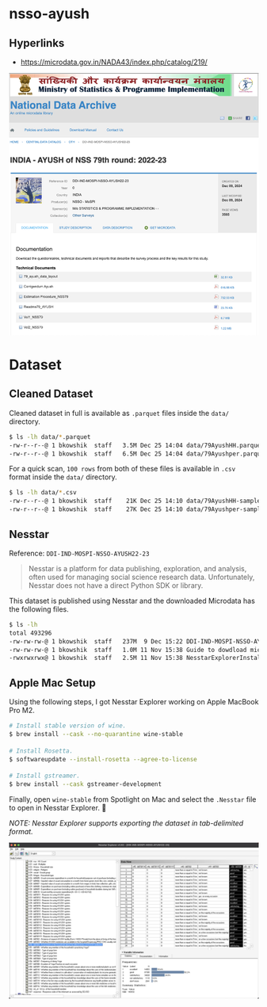 # nsso-ayush


## Hyperlinks
- https://microdata.gov.in/NADA43/index.php/catalog/219/

![](images/nda-ayush.png)


# Dataset


## Cleaned Dataset

Cleaned dataset in full is available as `.parquet` files inside the `data/` directory.
```bash
$ ls -lh data/*.parquet
-rw-r--r--@ 1 bkowshik  staff   3.5M Dec 25 14:04 data/79AyushHH.parquet
-rw-r--r--@ 1 bkowshik  staff   6.5M Dec 25 14:04 data/79Ayushper.parquet
```

For a quick scan, `100 rows` from both of these files is available in `.csv` format inside the `data/` directory.
```bash
$ ls -lh data/*.csv
-rw-r--r--@ 1 bkowshik  staff    21K Dec 25 14:10 data/79AyushHH-sample.csv
-rw-r--r--@ 1 bkowshik  staff    27K Dec 25 14:10 data/79Ayushper-sample.csv
```


## Nesstar

Reference: `DDI-IND-MOSPI-NSSO-AYUSH22-23`

> Nesstar is a platform for data publishing, exploration, and analysis, often used for managing social science research data. Unfortunately, Nesstar does not have a direct Python SDK or library.

This dataset is published using Nesstar and the downloaded Microdata has the following files.

```bash
$ ls -lh
total 493296
-rw-rw-rw-@ 1 bkowshik  staff   237M  9 Dec 15:22 DDI-IND-MOSPI-NSSO-AYUSH22-23.Nesstar
-rw-rw-rw-@ 1 bkowshik  staff   1.0M 11 Nov 15:38 Guide to dowdload microdata.pdf
-rwxrwxrwx@ 1 bkowshik  staff   2.5M 11 Nov 15:38 NesstarExplorerInstaller.exe
```

## Apple Mac Setup

Using the following steps, I got Nesstar Explorer working on Apple MacBook Pro M2.

```bash
# Install stable version of wine.
$ brew install --cask --no-quarantine wine-stable

# Install Rosetta.
$ softwareupdate --install-rosetta --agree-to-license

# Install gstreamer.
$ brew install --cask gstreamer-development
```

Finally, open `wine-stable` from Spotlight on Mac and select the `.Nesstar` file to open in Nesstar Explorer. 🎉

_NOTE: Nesstar Explorer supports exporting the dataset in tab-delimited format._

![](images/nesstar-explorer-mac.png)
